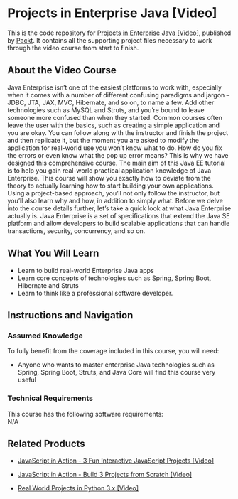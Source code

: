 # Projects in Enterprise Java [Video]
This is the code repository for [Projects in Enterprise Java [Video]](https://www.packtpub.com/application-development/projects-enterprise-java-video), published by [Packt](https://www.packtpub.com/?utm_source=github). It contains all the supporting project files necessary to work through the video course from start to finish.
## About the Video Course
Java Enterprise isn’t one of the easiest platforms to work with, especially when it comes with a number of different confusing paradigms and jargon – JDBC, JTA, JAX, MVC, Hibernate, and so on, to name a few. Add other technologies such as MySQL and Struts, and you’re bound to leave someone more confused than when they started. Common courses often leave the user with the basics, such as creating a simple application and you are okay. You can follow along with the instructor and finish the project and then replicate it, but the moment you are asked to modify the application for real-world use you won’t know what to do. How do you fix the errors or even know what the pop up error means? This is why we have designed this comprehensive course. The main aim of this Java EE tutorial is to help you gain real-world practical application knowledge of Java Enterprise. This course will show you exactly how to deviate from the theory to actually learning how to start building your own applications. Using a project-based approach, you’ll not only follow the instructor, but you’ll also learn why and how, in addition to simply what. Before we delve into the course details further, let’s take a quick look at what Java Enterprise actually is. Java Enterprise is a set of specifications that extend the Java SE platform and allow developers to build scalable applications that can handle transactions, security, concurrency, and so on.

<H2>What You Will Learn</H2>
<DIV class=book-info-will-learn-text>
<UL>
<LI> Learn to build real-world Enterprise Java apps</LI>
<LI> Learn core concepts of technologies such as Spring, Spring Boot, Hibernate and Struts</LI>
<LI> Learn to think like a professional software developer.</LI></UL></DIV>

## Instructions and Navigation
### Assumed Knowledge
To fully benefit from the coverage included in this course, you will need:<br/>
<DIV class=book-info-will-learn-text>
  <UL>
<LI>Anyone who wants to master enterprise Java technologies such as Spring, Spring Boot, Struts, and Java Core will find this course very useful</LI></UL>
<DIV>

### Technical Requirements
This course has the following software requirements:<br/>
N/A

## Related Products
* [JavaScript in Action - 3 Fun Interactive JavaScript Projects [Video]](https://www.packtpub.com/application-development/javascript-action-3-fun-interactive-javascript-projects-video)

* [JavaScript in Action - Build 3 Projects from Scratch [Video]](https://www.packtpub.com/application-development/javascript-action-build-3-projects-scratch-video)

* [Real World Projects in Python 3.x [Video]](https://www.packtpub.com/application-development/real-world-projects-python-3x-video)
